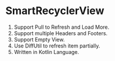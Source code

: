 # SmartRecyclerView

1. Support Pull to Refresh and Load More.
2. Support multiple Headers and Footers.
3. Support Empty View.
4. Use DiffUtil to refresh item partially.
5. Written in Kotlin Language.
